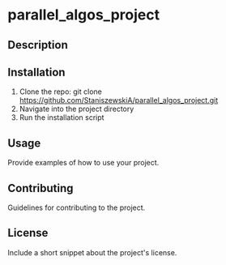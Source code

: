 # parallel_algos_project

## Description


## Installation
1. Clone the repo: git clone https://github.com/StaniszewskiA/parallel_algos_project.git
2. Navigate into the project directory
3. Run the installation script

## Usage
Provide examples of how to use your project.

## Contributing
Guidelines for contributing to the project.

## License
Include a short snippet about the project's license.
